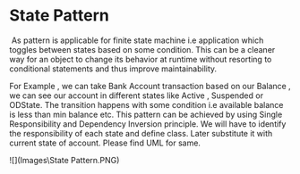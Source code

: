 <h1>State Pattern </h1>

​					As pattern is applicable for finite state machine i.e application which toggles between states based on some condition.  This can be a cleaner way for an object to change its behavior at runtime without resorting to conditional statements and thus improve maintainability.



For Example , we can take Bank Account transaction based on our Balance , we can see our account in different states like Active , Suspended or ODState. The transition happens with some condition i.e available balance is less than min balance etc. This pattern can be achieved by using Single Responsibility and  Dependency Inversion principle. We will have to identify the responsibility of each state and define class. Later substitute it with current state of account. Please find UML for same.



![](Images\State Pattern.PNG)

